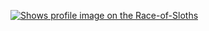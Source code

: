 
[<picture>
    <source media="(prefers-color-scheme: dark)" srcset="https://badge.race-of-sloths.com/0xcrans?theme=dark&wallet=i5232914654.tg">
    <source media="(prefers-color-scheme: light)" srcset="https://badge.race-of-sloths.com/0xcrans?theme=light&wallet=i5232914654.tg">
    <img alt="Shows profile image on the Race-of-Sloths" src="https://badge.race-of-sloths.com/0xcrans?wallet=i5232914654.tg">
</picture>](https://race-of-sloths.com/profile/0xcrans)
